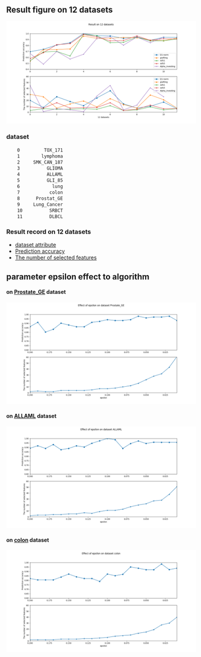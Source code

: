 ## Result figure on 12 datasets
![image](https://github.com/zhonghuawu/design/raw/master/datas/gene/all_result/all.png)

### dataset
        0         TOX_171
        1        lymphoma
        2     SMK_CAN_187
        3          GLIOMA
        4          ALLAML
        5          GLI_85
        6            lung
        7           colon
        8      Prostat_GE
        9     Lung_Cancer
        10          SRBCT
        11          DLBCL

### Result record on 12 datasets
* [dataset attribute](https://github.com/zhonghuawu/design/blob/master/datas/gene/all_result/all_attribute.csv) <br>
* [Prediction accuracy](https://github.com/zhonghuawu/design/blob/master/datas/gene/all_result/all_cls.csv) <br>
* [The number of selected features](https://github.com/zhonghuawu/design/blob/master/datas/gene/all_result/all_nfs.csv)

## parameter epsilon effect to algorithm
#### on [Prostate\_GE](https://github.com/zhonghuawu/design/blob/master/datas/gene/all_result/opt_epsilon_on_Prostate_GE.csv) dataset
![image](https://github.com/zhonghuawu/design/raw/master/datas/gene/all_result/opt_epsilon_on_Prostate_GE.png)

#### on [ALLAML](https://github.com/zhonghuawu/design/blob/master/datas/gene/all_result/opt_epsilon_on_ALLAML.csv) dataset
![image](https://github.com/zhonghuawu/design/raw/master/datas/gene/all_result/opt_epsilon_on_ALLAML.png)

#### on [colon](https://github.com/zhonghuawu/design/blob/master/datas/gene/all_result/opt_epsilon_on_colon.csv) dataset
![image](https://github.com/zhonghuawu/design/raw/master/datas/gene/all_result/opt_epsilon_on_colon.png)
